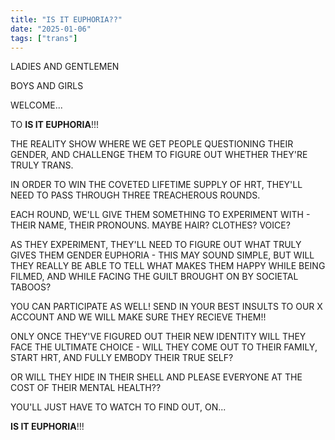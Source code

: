 ```yaml
---
title: "IS IT EUPHORIA??"
date: "2025-01-06"
tags: ["trans"]
---
```

LADIES AND GENTLEMEN

BOYS AND GIRLS

WELCOME...

TO **IS IT EUPHORIA**!!!

THE REALITY SHOW WHERE WE GET PEOPLE QUESTIONING THEIR GENDER, AND CHALLENGE THEM TO FIGURE OUT WHETHER THEY'RE TRULY TRANS. 

IN ORDER TO WIN THE COVETED LIFETIME SUPPLY OF HRT, THEY'LL NEED TO PASS THROUGH THREE TREACHEROUS ROUNDS.

EACH ROUND, WE'LL GIVE THEM SOMETHING TO EXPERIMENT WITH - THEIR NAME, THEIR PRONOUNS. MAYBE HAIR? CLOTHES? VOICE? 

AS THEY EXPERIMENT, THEY'LL NEED TO FIGURE OUT WHAT TRULY GIVES THEM GENDER EUPHORIA - THIS MAY SOUND SIMPLE, BUT WILL THEY REALLY BE ABLE TO TELL WHAT MAKES THEM HAPPY WHILE BEING FILMED, AND WHILE FACING THE GUILT BROUGHT ON BY SOCIETAL TABOOS?

YOU CAN PARTICIPATE AS WELL! SEND IN YOUR BEST INSULTS TO OUR X ACCOUNT AND WE WILL MAKE SURE THEY RECIEVE THEM!!

ONLY ONCE THEY'VE FIGURED OUT THEIR NEW IDENTITY WILL THEY FACE THE ULTIMATE CHOICE - WILL THEY COME OUT TO THEIR FAMILY, START HRT, AND FULLY EMBODY THEIR TRUE SELF?

OR WILL THEY HIDE IN THEIR SHELL AND PLEASE EVERYONE AT THE COST OF THEIR MENTAL HEALTH??

YOU'LL JUST HAVE TO WATCH TO FIND OUT, ON...

**IS IT EUPHORIA**!!!